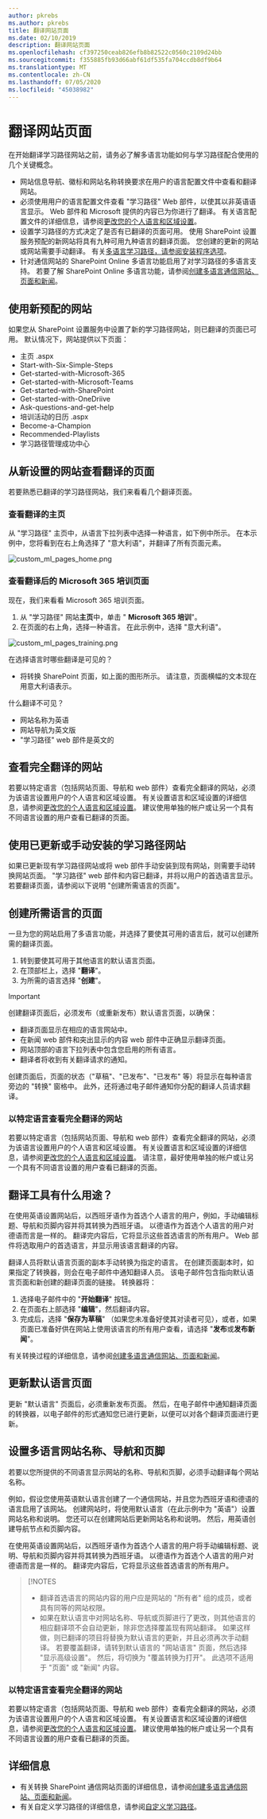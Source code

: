```yaml
---
author: pkrebs
ms.author: pkrebs
title: 翻译网站页面
ms.date: 02/10/2019
description: 翻译网站页面
ms.openlocfilehash: cf397250ceab826efb8b82522c0560c2109d24bb
ms.sourcegitcommit: f355885fb93d66abf61df535fa704ccdb8df9b64
ms.translationtype: MT
ms.contentlocale: zh-CN
ms.lasthandoff: 07/05/2020
ms.locfileid: "45038982"
---
```

# <a name="translate-site-pages"></a>翻译网站页面
在开始翻译学习路径网站之前，请务必了解多语言功能如何与学习路径配合使用的几个关键概念。 
- 网站信息导航、徽标和网站名称转换要求在用户的语言配置文件中查看和翻译网站。  
- 必须使用用户的语言配置文件查看 "学习路径" Web 部件，以使其以非英语语言显示。 Web 部件和 Microsoft 提供的内容已为你进行了翻译。 有关语言配置文件的详细信息，请参阅[更改您的个人语言和区域设置](https://support.microsoft.com/en-us/office/change-your-personal-language-and-region-settings-caa1fccc-bcdb-42f3-9e5b-45957647ffd7)。
- 设置学习路径的方式决定了是否有已翻译的页面可用。 使用 SharePoint 设置服务预配的新网站将具有九种可用九种语言的翻译页面。 您创建的更新的网站或网站需要手动翻译。 有关[多语言学习路径，请参阅安装程序选项](custom_setupoptions_ml.md)。
- 针对通信网站的 SharePoint Online 多语言功能启用了对学习路径的多语言支持。 若要了解 SharePoint Online 多语言功能，请参阅[创建多语言通信网站、页面和新闻](https://support.office.com/article/2bb7d610-5453-41c6-a0e8-6f40b3ed750c)。 

## <a name="working-with-a-newly-provisioned-site"></a>使用新预配的网站
如果您从 SharePoint 设置服务中设置了新的学习路径网站，则已翻译的页面已可用。 默认情况下，网站提供以下页面：

- 主页 .aspx
- Start-with-Six-Simple-Steps
- Get-started-with-Microsoft-365
- Get-started-with-Microsoft-Teams
- Get-started-with-SharePoint
- Get-started-with-OneDriive
- Ask-questions-and-get-help
- 培训活动的日历 .aspx
- Become-a-Champion
- Recommended-Playlists
- 学习路径管理成功中心

## <a name="view-translated-pages-from-the-newly-provisioned-site"></a>从新设置的网站查看翻译的页面
若要熟悉已翻译的学习路径网站，我们来看看几个翻译页面。

### <a name="view-the-translated-home-page"></a>查看翻译的主页
从 "学习路径" 主页中，从语言下拉列表中选择一种语言，如下例中所示。 在本示例中，您将看到在右上角选择了 "意大利语"，并翻译了所有页面元素。

![custom_ml_pages_home.png](media/custom_ml_pages_home.png)

### <a name="view-the-translated-microsoft-365-training-page"></a>查看翻译后的 Microsoft 365 培训页面
现在，我们来看看 Microsoft 365 培训页面。 

1. 从 "学习路径" 网站**主页**中，单击 " **Microsoft 365 培训**"。
2. 在页面的右上角，选择一种语言。 在此示例中，选择 "意大利语"。

![custom_ml_pages_training.png](media/custom_ml_pages_training.png)

在选择语言时哪些翻译是可见的？
- 将转换 SharePoint 页面，如上面的图形所示。 请注意，页面横幅的文本现在用意大利语表示。

什么翻译不可见？
- 网站名称为英语
- 网站导航为英文版
- "学习路径" web 部件是英文的

## <a name="view-the-fully-translated-site"></a>查看完全翻译的网站 
若要以特定语言（包括网站页面、导航和 web 部件）查看完全翻译的网站，必须为该语言设置用户的个人语言和区域设置。 有关设置语言和区域设置的详细信息，请参阅[更改您的个人语言和区域设置](https://support.microsoft.com/en-us/office/change-your-personal-language-and-region-settings-caa1fccc-bcdb-42f3-9e5b-45957647ffd7)。 建议使用单独的帐户或让另一个具有不同语言设置的用户查看已翻译的页面。  

## <a name="working-with-an-updated-or-manually-installed-learning-pathways-site"></a>使用已更新或手动安装的学习路径网站
如果已更新现有学习路径网站或将 web 部件手动安装到现有网站，则需要手动转换网站页面。 "学习路径" web 部件和内容已翻译，并将以用户的首选语言显示。 若要翻译页面，请参阅以下说明 "创建所需语言的页面"。 

## <a name="create-pages-for-the-languages-you-want"></a>创建所需语言的页面
一旦为您的网站启用了多语言功能，并选择了要使其可用的语言后，就可以创建所需的翻译页面。 

1. 转到要使其可用于其他语言的默认语言页面。
2. 在顶部栏上，选择 "**翻译**"。
3. 为所需的语言选择 "**创建**"。

> [!IMPORTANT]
> 创建翻译页面后，必须发布（或重新发布）默认语言页面，以确保：
>- 翻译页面显示在相应的语言网站中。
>- 在新闻 web 部件和突出显示的内容 web 部件中正确显示翻译页面。
>- 网站顶部的语言下拉列表中包含您启用的所有语言。
>- 翻译者将收到有关翻译请求的通知。

创建页面后，页面的状态（"草稿"、"已发布"、"已发布" 等）将显示在每种语言旁边的 "转换" 窗格中。 此外，还将通过电子邮件通知你分配的翻译人员请求翻译。

### <a name="view-the-fully-translated-site-in-a-specific-language"></a>以特定语言查看完全翻译的网站
若要以特定语言（包括网站页面、导航和 web 部件）查看完全翻译的网站，必须为该语言设置用户的个人语言和区域设置。 有关设置语言和区域设置的详细信息，请参阅[更改您的个人语言和区域设置](https://support.microsoft.com/en-us/office/change-your-personal-language-and-region-settings-caa1fccc-bcdb-42f3-9e5b-45957647ffd7)。 请注意，最好使用单独的帐户或让另一个具有不同语言设置的用户查看已翻译的页面。

## <a name="what-does-a-translator-do"></a>翻译工具有什么用途？
 在使用英语设置网站后，以西班牙语作为首选个人语言的用户，例如，手动编辑标题、导航和页脚内容并将其转换为西班牙语。 以德语作为首选个人语言的用户对德语而言是一样的。 翻译完内容后，它将显示这些首选语言的所有用户。 Web 部件将选取用户的首选语言，并显示用该语言翻译的内容。 

翻译人员将默认语言页面的副本手动转换为指定的语言。 在创建页面副本时，如果指定了转换器，则会在电子邮件中通知翻译人员。 该电子邮件包含指向默认语言页面和新创建的翻译页面的链接。 转换器将：
1. 选择电子邮件中的 "**开始翻译**" 按钮。
2. 在页面右上部选择 "**编辑**"，然后翻译内容。
3. 完成后，选择 "**保存为草稿**" （如果您未准备好使其对读者可见），或者，如果页面已准备好供在网站上使用该语言的所有用户查看，请选择 "**发布**或**发布新闻**"。

有关转换过程的详细信息，请参阅[创建多语言通信网站、页面和新闻](https://support.office.com/en-us/article/2bb7d610-5453-41c6-a0e8-6f40b3ed750c)。 

## <a name="updating-the-default-language-page"></a>更新默认语言页面
更新 "默认语言" 页面后，必须重新发布页面。 然后，在电子邮件中通知翻译页面的转换器，以电子邮件的形式通知您已进行更新，以便可以对各个翻译页面进行更新。

## <a name="set-up-a-multilingual-site-name-navigation-and-footer"></a>设置多语言网站名称、导航和页脚
若要以您所提供的不同语言显示网站的名称、导航和页脚，必须手动翻译每个网站名称。

例如，假设您使用英语默认语言创建了一个通信网站，并且您为西班牙语和德语的语言启用了该网站。 创建网站时，将使用默认语言（在此示例中为 "英语"）设置网站名称和说明。 您还可以在创建网站后更新网站名称和说明。 然后，用英语创建导航节点和页脚内容。

在使用英语设置网站后，以西班牙语作为首选个人语言的用户将手动编辑标题、说明、导航和页脚内容并将其转换为西班牙语。 以德语作为首选个人语言的用户对德语而言是一样的。 翻译完内容后，它将显示这些首选语言的所有用户。 

> [!NOTES
>- 翻译首选语言的网站内容的用户应是网站的 "所有者" 组的成员，或者具有同等的网站权限。
>- 如果在默认语言中对网站名称、导航或页脚进行了更改，则其他语言的相应翻译项不会自动更新，除非您选择覆盖现有网站翻译。 如果这样做，则已翻译的项目将替换为默认语言的更新，并且必须再次手动翻译。 若要覆盖翻译，请转到默认语言的 "网站语言" 页面，然后选择 "显示高级设置"。 然后，将切换为 "覆盖转换为打开"。 此选项不适用于 "页面" 或 "新闻" 内容。

### <a name="to-view-the-fully-translated-site-in-a-specific-language"></a>以特定语言查看完全翻译的网站
若要以特定语言（包括网站页面、导航和 web 部件）查看完全翻译的网站，必须为该语言设置用户的个人语言和区域设置。 有关设置语言和区域设置的详细信息，请参阅[更改您的个人语言和区域设置](https://support.microsoft.com/en-us/office/change-your-personal-language-and-region-settings-caa1fccc-bcdb-42f3-9e5b-45957647ffd7)。 建议使用单独的帐户或让另一个具有不同语言设置的用户查看已翻译的页面。

## <a name="for-more-information"></a>详细信息
- 有关转换 SharePoint 通信网站页面的详细信息，请参阅[创建多语言通信网站、页面和新闻](https://support.office.com/en-us/article/2bb7d610-5453-41c6-a0e8-6f40b3ed750c)。
- 有关自定义学习路径的详细信息，请参阅[自定义学习路径](custom_overview.md)。  
